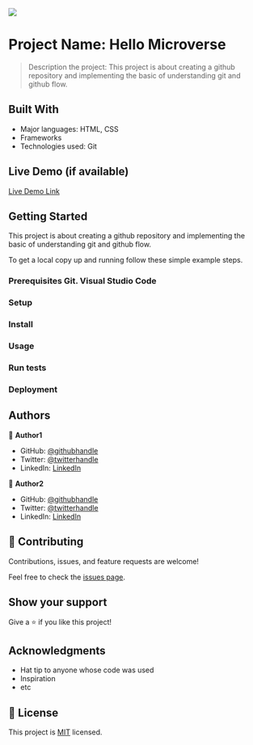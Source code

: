 ![](https://img.shields.io/badge/Microverse-blueviolet)

# Project Name: Hello Microverse

> Description the project: This project is about creating a github repository and implementing the basic of understanding git and github flow.



## Built With

- Major languages: HTML, CSS 
- Frameworks
- Technologies used: Git

## Live Demo (if available)

[Live Demo Link](https://livedemo.com)


## Getting Started

This project is about creating a github repository and implementing the basic of understanding git and github flow.

To get a local copy up and running follow these simple example steps.

### Prerequisites Git. Visual Studio Code

### Setup

### Install

### Usage

### Run tests

### Deployment



## Authors

👤 **Author1**

- GitHub: [@githubhandle](https://github.com/githubhandle)
- Twitter: [@twitterhandle](https://twitter.com/twitterhandle)
- LinkedIn: [LinkedIn](https://linkedin.com/in/linkedinhandle)

👤 **Author2**

- GitHub: [@githubhandle](https://github.com/githubhandle)
- Twitter: [@twitterhandle](https://twitter.com/twitterhandle)
- LinkedIn: [LinkedIn](https://linkedin.com/in/linkedinhandle)

## 🤝 Contributing

Contributions, issues, and feature requests are welcome!

Feel free to check the [issues page](../../issues/).

## Show your support

Give a ⭐️ if you like this project!

## Acknowledgments

- Hat tip to anyone whose code was used
- Inspiration
- etc

## 📝 License

This project is [MIT](./MIT.md) licensed.
